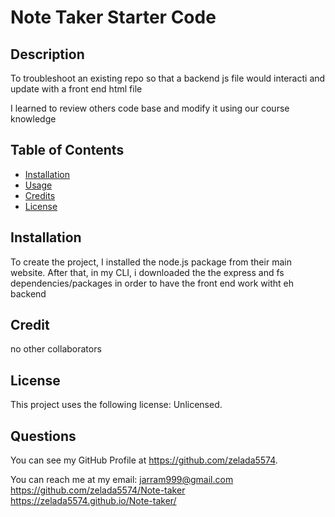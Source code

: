 # Note Taker Starter Code
## Description

To troubleshoot an existing repo so that a backend js file would interacti and update with a front end html file

I learned to review others code base and modify it using our course knowledge

## Table of Contents

- [Installation](#installation)
- [Usage](#usage)
- [Credits](#credits)
- [License](#license)

## Installation 

To create the project, I installed the node.js package from their main website. After that, in my CLI, i downloaded the the express and fs dependencies/packages in order to have the front end work witht eh backend

## Credit

no other collaborators 

## License

This project uses the following license: Unlicensed.

## Questions

You can see my GitHub Profile at https://github.com/zelada5574.

You can reach me at my email: jarram999@gmail.com
https://github.com/zelada5574/Note-taker
https://zelada5574.github.io/Note-taker/